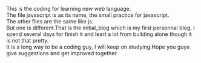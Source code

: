 This is the coding for learning new web language.  
The file javascript is as its name, the small practice for javascript.  
The other files are the same like js.  
But one is different.That is the initial_blog which is my first personnal blog, I spend several days for finish it and leart a lot from building alone though it is not that pretty.  
It is a long way to be a coding guy, I will keep on studying.Hope you guys give suggestions and get improved together.  
